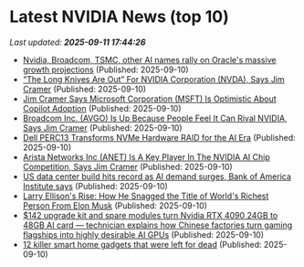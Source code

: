 # Latest NVIDIA News (top 10)
_Last updated: **2025-09-11 17:44:26**_

- [Nvidia, Broadcom, TSMC, other AI names rally on Oracle's massive growth projections](https://www.cnbc.com/2025/09/10/nvidia-broadcom-ai-stocks-oracle-rally.html) (Published: 2025-09-10)
- [“The Long Knives Are Out” For NVIDIA Corporation (NVDA), Says Jim Cramer](https://consent.yahoo.com/v2/collectConsent?sessionId=1_cc-session_87b6bc9a-528a-4c30-8dfb-39907b80b33b) (Published: 2025-09-10)
- [Jim Cramer Says Microsoft Corporation (MSFT) Is Optimistic About Copilot Adoption](https://finance.yahoo.com/news/jim-cramer-says-microsoft-corporation-172821292.html) (Published: 2025-09-10)
- [Broadcom Inc. (AVGO) Is Up Because People Feel It Can Rival NVIDIA, Says Jim Cramer](https://finance.yahoo.com/news/broadcom-inc-avgo-because-people-172743520.html) (Published: 2025-09-10)
- [Dell PERC13 Transforms NVMe Hardware RAID for the AI Era](https://www.storagereview.com/review/dell-perc13) (Published: 2025-09-10)
- [Arista Networks Inc (ANET) Is A Key Player In The NVIDIA AI Chip Competition, Says Jim Cramer](https://finance.yahoo.com/news/arista-networks-inc-anet-key-172336041.html) (Published: 2025-09-10)
- [US data center build hits record as AI demand surges, Bank of America Institute says](https://economictimes.indiatimes.com/tech/artificial-intelligence/us-data-center-build-hits-record-as-ai-demand-surges-bank-of-america-institute-says/articleshow/123813879.cms) (Published: 2025-09-10)
- [Larry Ellison's Rise: How He Snagged the Title of World's Richest Person From Elon Musk](https://www.investopedia.com/larry-ellisons-rise-how-he-snagged-the-title-of-worlds-richest-from-elon-musk-11807095) (Published: 2025-09-10)
- [$142 upgrade kit and spare modules turn Nvidia RTX 4090 24GB to 48GB AI card — technician explains how Chinese factories turn gaming flagships into highly desirable AI GPUs](https://www.tomshardware.com/pc-components/gpus/usd142-upgrade-kit-and-spare-modules-turn-nvidia-rtx-4090-24gb-to-48gb-ai-card-technician-explains-how-chinese-factories-turn-gaming-flagships-into-highly-desirable-ai-gpus) (Published: 2025-09-10)
- [12 killer smart home gadgets that were left for dead](https://www.pcworld.com/article/2597897/12-killer-smart-home-gadgets-that-were-left-for-dead.html) (Published: 2025-09-10)
